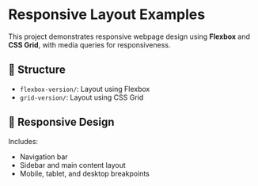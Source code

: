 # Responsive Layout Examples

This project demonstrates responsive webpage design using **Flexbox** and **CSS Grid**, with media queries for responsiveness.

## 📁 Structure

- `flexbox-version/`: Layout using Flexbox
- `grid-version/`: Layout using CSS Grid

## 📱 Responsive Design
Includes:
- Navigation bar
- Sidebar and main content layout
- Mobile, tablet, and desktop breakpoints
